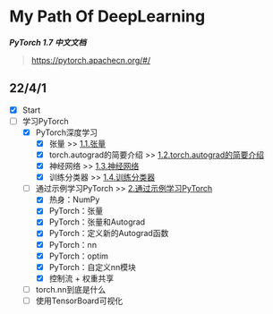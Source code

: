 # My Path Of DeepLearning

***PyTorch 1.7 中文文档*** 
>
> <https://pytorch.apachecn.org/#/>

## 22/4/1

- [x] Start
- [ ] 学习PyTorch
  - [x] PyTorch深度学习
    - [x] 张量 >> [1.1.张量](1/1.1/1.1.张量.ipynb)
    - [x] torch.autograd的简要介绍 >> [1.2.torch.autograd的简要介绍](1/1.2/1.2.torch.autograd的简要介绍.ipynb)
    - [x] 神经网络 >> [1.3.神经网络](1/1.3/1.3.神经网络.ipynb)
    - [x] 训练分类器 >> [1.4.训练分类器](1/1.4/1.4.训练分类器.ipynb)
  - [ ] 通过示例学习PyTorch >> [2.通过示例学习PyTorch](2/通过示例学习PyTorch.ipynb)
    - [x] 热身：NumPy
    - [x] PyTorch：张量
    - [x] PyTorch：张量和Autograd
    - [x] PyTorch：定义新的Autograd函数
    - [x] PyTorch：nn
    - [x] PyTorch：optim
    - [x] PyTorch：自定义nn模块
    - [x] 控制流 + 权重共享
  - [ ] torch.nn到底是什么
  - [ ] 使用TensorBoard可视化